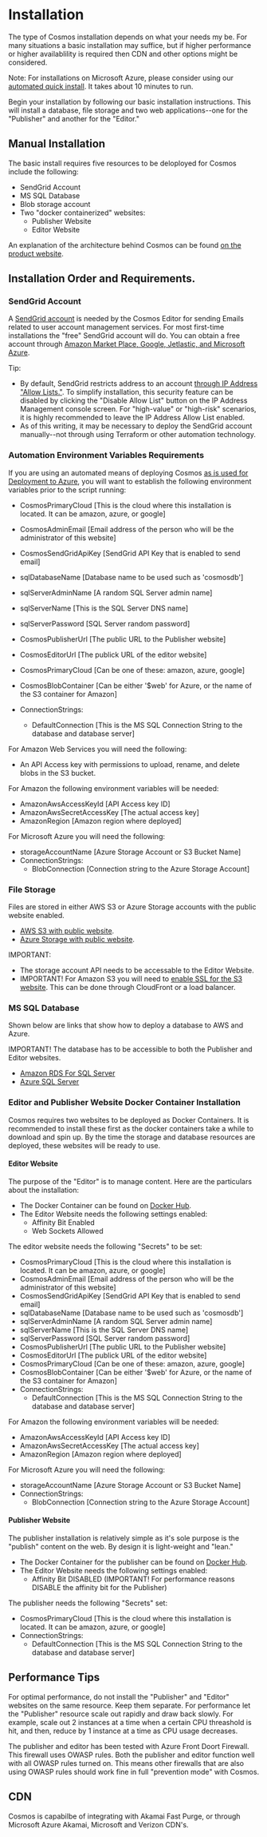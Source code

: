 # Installation

The type of Cosmos installation depends on what your needs my be. For many situations a basic installation may suffice,
but if higher performance or higher availablility is required then CDN and other options might be considered.

Note: For installations on Microsoft Azure, please consider using our [automated quick install](https://cosmos.moonrise.net/get_started/install).  It takes about 10 minutes to run.

Begin your installation by following our basic installation instructions. This will install a database, file storage and
two web applications--one for the "Publisher" and another for the "Editor."

## Manual Installation

The basic install requires five resources to be deloployed for Cosmos include the following: 

* SendGrid Account
* MS SQL Database
* Blob storage account
* Two "docker containerized" websites:
  * Publisher Website
  * Editor Website

An explanation of the architecture behind Cosmos can be found [on the product website](https://cosmos.moonrise.net/blog).

## Installation Order and Requirements.

### SendGrid Account

A [SendGrid account](https://docs.sendgrid.com/for-developers/partners) is needed by the Cosmos Editor for sending Emails related to user account management services. For most first-time installations the "free" SendGrid account will do.  You can obtain a free account through [Amazon Market Place, Google, Jetlastic, and Microsoft Azure](https://docs.sendgrid.com/for-developers/partners).

Tip:
* By default, SendGrid restricts address to an account [through IP Address "Allow Lists."](https://docs.sendgrid.com/ui/account-and-settings/ip-access-management). To simplify installation, this security feature can be disabled by clicking the "Disable Allow List" button on the IP Address Management console screen.  For "high-value" or "high-risk" scenarios, it is highly recommended to leave the IP Address Allow List enabled.
* As of this writing, it may be necessary to deploy the SendGrid account manually--not through using Terraform or other automation technology.

### Automation Environment Variables Requirements

If you are using an automated means of deploying Cosmos [as is used for Deployment to Azure](https://cosmos.moonrise.net/get_started/install), you will want to establish the following environment variables prior to the script running:

* CosmosPrimaryCloud [This is the cloud where this installation is located. It can be amazon, azure, or google]
* CosmosAdminEmail [Email address of the person who will be the administrator of this website]
* CosmosSendGridApiKey [SendGrid API Key that is enabled to send email]
* sqlDatabaseName [Database name to be used such as 'cosmosdb']
* sqlServerAdminName [A random SQL Server admin name]
* sqlServerName [This is the SQL Server DNS name]
* sqlServerPassword [SQL Server random password]
* CosmosPublisherUrl [The public URL to the Publisher website]
* CosmosEditorUrl [The publick URL of the editor website]
* CosmosPrimaryCloud [Can be one of these: amazon, azure, google]
* CosmosBlobContainer [Can be either '$web' for Azure, or the name of the S3 container for Amazon]

* ConnectionStrings:
  * DefaultConnection [This is the MS SQL Connection String to the database and database server]

For Amazon Web Services you will need the following:

* An API Access key with permissions to upload, rename, and delete blobs in the S3 bucket.

For Amazon the following environment variables will be needed:
* AmazonAwsAccessKeyId [API Access key ID]
* AmazonAwsSecretAccessKey [The actual access key]
* AmazonRegion [Amazon region where deployed]

For Microsoft Azure you will need the following:

* storageAccountName [Azure Storage Account or S3 Bucket Name]
* ConnectionStrings:
  * BlobConnection [Connection string to the Azure Storage Account]

### File Storage

Files are stored in either AWS S3 or Azure Storage accounts with the public website enabled.

* [AWS S3 with public website](https://docs.aws.amazon.com/AmazonS3/latest/userguide/HostingWebsiteOnS3Setup.html). 
* [Azure Storage with public website](https://docs.microsoft.com/en-us/azure/storage/blobs/storage-blob-static-website).

IMPORTANT:
* The storage account API needs to be accessable to the Editor Website.
* IMPORTANT! For Amazon S3 you will need to [enable SSL for the S3 website](https://aws.amazon.com/premiumsupport/knowledge-center/cloudfront-serve-static-website/). This can be done through CloudFront or a load balancer.

### MS SQL Database

Shown below are links that show how to deploy a database to AWS and Azure.

IMPORTANT! The database has to be accessible to both the Publisher and Editor websites.

* [Amazon RDS For SQL Server](https://aws.amazon.com/rds/sqlserver/)
* [Azure SQL Server](https://azure.microsoft.com/en-us/products/azure-sql/database/)

### Editor and Publisher Website Docker Container Installation

Cosmos requires two websites to be deployed as Docker Containers. It is recommended to install these first as the docker containers take a while to download and spin up.  By the time the storage and database resources are deployed, these websites will be ready to use.

#### Editor Website

The purpose of the "Editor" is to manage content.  Here are the particulars about the installation:

* The Docker Container can be found on [Docker Hub](https://hub.docker.com/repository/docker/toiyabe/cosmoseditor).
* The Editor Website needs the following settings enabled:
  * Affinity Bit Enabled
  * Web Sockets Allowed

The editor website needs the following "Secrets" to be set:

* CosmosPrimaryCloud [This is the cloud where this installation is located. It can be amazon, azure, or google]
* CosmosAdminEmail [Email address of the person who will be the administrator of this website]
* CosmosSendGridApiKey [SendGrid API Key that is enabled to send email]
* sqlDatabaseName [Database name to be used such as 'cosmosdb']
* sqlServerAdminName [A random SQL Server admin name]
* sqlServerName [This is the SQL Server DNS name]
* sqlServerPassword [SQL Server random password]
* CosmosPublisherUrl [The public URL to the Publisher website]
* CosmosEditorUrl [The publick URL of the editor website]
* CosmosPrimaryCloud [Can be one of these: amazon, azure, google]
* CosmosBlobContainer [Can be either '$web' for Azure, or the name of the S3 container for Amazon]
* ConnectionStrings:
  * DefaultConnection [This is the MS SQL Connection String to the database and database server]

For Amazon the following environment variables will be needed:
* AmazonAwsAccessKeyId [API Access key ID]
* AmazonAwsSecretAccessKey [The actual access key]
* AmazonRegion [Amazon region where deployed]

For Microsoft Azure you will need the following:

* storageAccountName [Azure Storage Account or S3 Bucket Name]
* ConnectionStrings:
  * BlobConnection [Connection string to the Azure Storage Account]

#### Publisher Website

The publisher installation is relatively simple as it's sole purpose is the "publish" content on the web. By design it is light-weight and "lean."

* The Docker Container for the publisher can be found on [Docker Hub](https://hub.docker.com/repository/docker/toiyabe/cosmospublisher).
* The Editor Website needs the following settings enabled:
  * Affinity Bit DISABLED (IMPORTANT! For performance reasons DISABLE the affinity bit for the Publisher)

The publisher needs the following "Secrets" set:

* CosmosPrimaryCloud [This is the cloud where this installation is located. It can be amazon, azure, or google]
* ConnectionStrings:
  * DefaultConnection [This is the MS SQL Connection String to the database and database server]


## Performance Tips

For optimal performance, do not install the "Publisher" and "Editor" websites on the same resource.  Keep them separate.  For performance let the "Publisher" resource scale out rapidly and draw back slowly.  For example, scale out 2 instances at a time when a certain CPU threashold is hit, and then, reduce by 1 instance at a time as CPU usage decreases.

The publisher and editor has been tested with Azure Front Doort Firewall. This firewall uses OWASP rules.  Both the publisher and editor function well with all OWASP rules turned on.  This means other firewalls that are also using OWASP rules should work fine in full "prevention mode" with Cosmos.

## CDN

Cosmos is capabilbe of integrating with Akamai Fast Purge, or through Microsoft Azure Akamai, Microsoft and Verizon CDN's.
